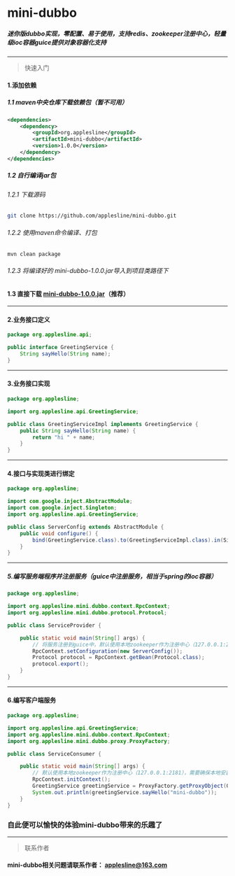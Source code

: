 # mini-dubbo

##### 迷你版dubbo实现，零配置、易于使用，支持redis、zookeeper注册中心，轻量级ioc容器guice提供对象容器化支持

---

> 快速入门

#### 1.添加依赖

##### 1.1 maven中央仓库下载依赖包（暂不可用）
```xml
<dependencies>
    <dependency>
        <groupId>org.applesline</groupId>
        <artifactId>mini-dubbo</artifactId>
        <version>1.0.0</version>
    </dependency>
</dependencies>
```

##### 1.2 自行编译jar包
###### 1.2.1 下载源码
```bash
git clone https://github.com/applesline/mini-dubbo.git
```

###### 1.2.2 使用maven命令编译、打包
```bash
mvn clean package
```

###### 1.2.3 将编译好的 mini-dubbo-1.0.0.jar导入到项目类路径下

#### 1.3 直接下载 [mini-dubbo-1.0.0.jar](https://github.com/applesline/mini-dubbo/releases/download/v1.0.0/mini-dubbo-1.0.0.jar)（推荐）

---



#### 2.业务接口定义
```java
package org.applesline.api;

public interface GreetingService {
    String sayHello(String name);
}
```
---

#### 3.业务接口实现
```java
package org.applesline;

import org.applesline.api.GreetingService;

public class GreetingServiceImpl implements GreetingService {
    public String sayHello(String name) {
        return "hi " + name;
    }
}
```
---

#### 4.接口与实现类进行绑定
```java
package org.applesline;

import com.google.inject.AbstractModule;
import com.google.inject.Singleton;
import org.applesline.api.GreetingService;

public class ServerConfig extends AbstractModule {
    public void configure() {
        bind(GreetingService.class).to(GreetingServiceImpl.class).in(Singleton.class);
    }
}
```
---

##### 5.编写服务端程序并注册服务（guice中注册服务，相当于spring的ioc容器）
```java
package org.applesline;

import org.applesline.mini.dubbo.context.RpcContext;
import org.applesline.mini.dubbo.protocol.Protocol;

public class ServiceProvider {

    public static void main(String[] args) {
        // 将服务注册到guice中，默认使用本地zookeeper作为注册中心（127.0.0.1:2181），需要确保本地安装并启动了zk
        RpcContext.setConfiguration(new ServerConfig());
        Protocol protocol = RpcContext.getBean(Protocol.class);
        protocol.export();
    }
}

```
---

#### 6.编写客户端服务
```java
package org.applesline;

import org.applesline.api.GreetingService;
import org.applesline.mini.dubbo.context.RpcContext;
import org.applesline.mini.dubbo.proxy.ProxyFactory;

public class ServiceConsumer {

    public static void main(String[] args) {
        // 默认使用本地zookeeper作为注册中心（127.0.0.1:2181），需要确保本地安装并启动了zk
        RpcContext.initContext();
        GreetingService greetingService = ProxyFactory.getProxyObject(GreetingService.class);
        System.out.println(greetingService.sayHello("mini-dubbo"));
    }
}
```
### 自此便可以愉快的体验mini-dubbo带来的乐趣了

---
> 联系作者

#### mini-dubbo相关问题请联系作者： <applesline@163.com>
